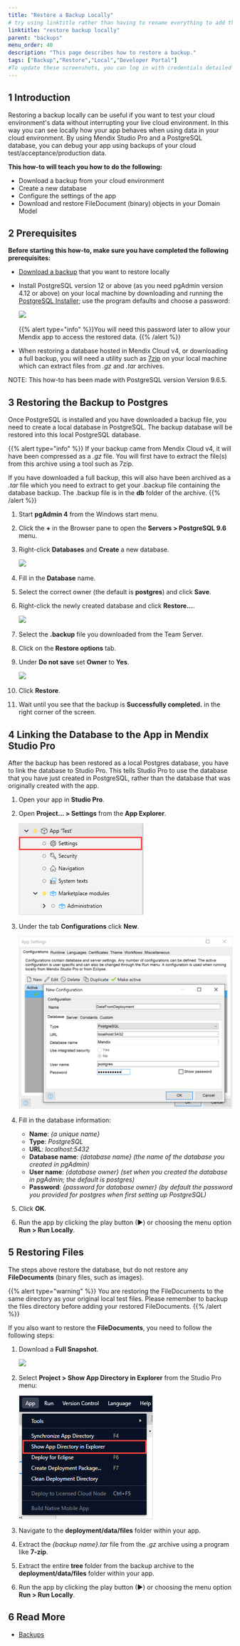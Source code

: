 ```yaml
---
title: "Restore a Backup Locally"
# try using linktitle rather than having to rename everything to add the -a-
linktitle: "restore backup locally"
parent: "backups"
menu_order: 40
description: "This page describes how to restore a backup."
tags: ["Backup","Restore","Local","Developer Portal"]
#To update these screenshots, you can log in with credentials detailed in How to Update Screenshots Using Team Apps.
---
```


## 1 Introduction

Restoring a backup locally can be useful if you want to test your cloud environment's data without interrupting your live cloud environment. In this way you can see locally how your app behaves when using data in your cloud environment. By using Mendix Studio Pro and a PostgreSQL database, you can debug your app using backups of your cloud test/acceptance/production data.

**This how-to will teach you how to do the following:**

* Download a backup from your cloud environment
* Create a new database
* Configure the settings of the app
* Download and restore FileDocument (binary) objects in your Domain Model

## 2 Prerequisites

**Before starting this how-to, make sure you have completed the following prerequisites:**

* [Download a backup](download-backup) that you want to restore locally
* Install PostgreSQL version 12 or above (as you need pgAdmin version 4.12 or above) on your local machine by downloading and running the [PostgreSQL Installer](https://www.postgresql.org/download/windows/); use the program defaults and choose a password:

    ![](attachments/restore-backup-locally/postgres-password.png)

    {{% alert type="info" %}}You will need this password later to allow your Mendix app to access the restored data. 
    {{% /alert %}}

* When restoring a database hosted in Mendix Cloud v4, or downloading a full backup, you will need a utility such as [7zip](http://www.7-zip.org/) on your local machine which can extract files from *.gz* and *.tar* archives.

NOTE: This how-to has been made with PostgreSQL version Version 9.6.5.

## 3 Restoring the Backup to Postgres

Once PostgreSQL is installed and you have downloaded a backup file, you need to create a local database in PostgreSQL. The backup database will be restored into this local PostgreSQL database.

{{% alert type="info" %}}
If your backup came from Mendix Cloud v4, it will have been compressed as a *.gz* file. You will first have to extract the file(s) from this archive using a tool such as 7zip.

If you have downloaded a full backup, this will also have been archived as a *.tar* file which you need to extract to get your .backup file containing the database backup. The .backup file is in the **db** folder of the archive.
{{% /alert %}}

1. Start **pgAdmin 4** from the Windows start menu. 
2. Click the **+** in the Browser pane to open the **Servers > PostgreSQL 9.6** menu.
3. Right-click **Databases** and **Create** a new database.

    ![](attachments/restore-backup-locally/add-database.png)

4. Fill in the **Database** name.
5. Select the correct owner (the default is **postgres**) and click **Save**.
6. Right-click the newly created database and click **Restore...**.

    ![](attachments/restore-backup-locally/restore-database.png)

7. Select the **.backup** file you downloaded from the Team Server.
8. Click on the **Restore options** tab.
9. Under **Do not save** set **Owner** to **Yes**.

    ![](attachments/restore-backup-locally/restore-options.png)

10. Click **Restore**.
11.	Wait until you see that the backup is **Successfully completed.** in the right corner of the screen.

## 4 Linking the Database to the App in Mendix Studio Pro

After the backup has been restored as a local Postgres database, you have to link the database to Studio Pro. This tells Studio Pro to use the database that you have just created in PostgreSQL, rather than the database that was originally created with the app.

1. Open your app in **Studio Pro**.
2. Open **Project... > Settings** from the **App Explorer**.

    ![](attachments/restore-backup-locally/app-settings.png)

3. Under the tab **Configurations** click **New**.

    ![](attachments/restore-backup-locally/add-configuration.png)

4. Fill in the database information:
    * **Name**: *{a unique name}*
    * **Type**: *PostgreSQL*
    * **URL**: *localhost:5432*
    * **Database name**: *{database name} (the name of the database you created in pgAdmin)*
    * **User name**: *{database owner} (set when you created the database in pgAdmin; the default is postgres)*
    * **Password**: *{password for database owner} (by default the password you provided for postgres when first setting up PostgreSQL)*

5. Click **OK**.
6. Run the app by clicking the play button (▶) or choosing the menu option **Run > Run Locally**.

## 5 Restoring Files

The steps above restore the database, but do not restore any **FileDocuments** (binary files, such as images).

{{% alert type="warning" %}}
You are restoring the FileDocuments to the same directory as your original local test files. Please remember to backup the files directory before adding your restored FileDocuments.
{{% /alert %}}

If you also want to restore the **FileDocuments**, you need to follow the following steps:

1. Download a **Full Snapshot**.

    ![](attachments/restore-backup-locally/backup-choice.png)

2. Select **Project > Show App Directory in Explorer** from the Studio Pro menu:

    ![](attachments/restore-backup-locally/project-directory.png)

3. Navigate to the **deployment/data/files** folder within your app.
4. Extract the *{backup name}.tar* file from the *.gz* archive using a program like **7-zip**.
5. Extract the entire **tree** folder from the backup archive to the  **deployment/data/files** folder within your app.
6. Run the app by clicking the play button (▶) or choosing the menu option **Run > Run Locally**.

## 6 Read More

* [Backups](backups)
